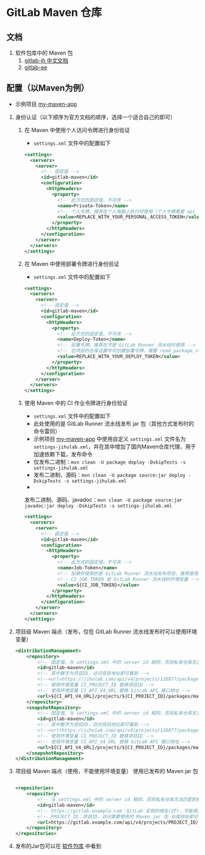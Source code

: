 # GitLab Maven 仓库

## 文档

1. 软件包库中的 Maven 包
    1. [gitlab-jh 中文文档](https://docs.gitlab.cn/jh/user/packages/maven_repository/)
    2. [gitlab-ee](https://docs.gitlab.com/ee/user/packages/maven_repository/)

## 配置（以Maven为例）

- 示例项目 [my-maven-app](https://jihulab.com/xuxiaowei-com-cn/my-maven-app)

1. 身份认证（以下顺序为官方文档的顺序，选择一个适合自己的即可）
    1. 在 Maven 中使用个人访问令牌进行身份验证
        - `settings.xml` 文件中的配置如下
        ```xml
        <settings>
          <servers>
            <server>
              <!-- 固定值 -->
              <id>gitlab-maven</id>
              <configuration>
                <httpHeaders>
                  <property>
                    <!-- 此方式的固定值，不可改 -->
                    <name>Private-Token</name>
                    <!-- 个人令牌，推荐在个人电脑上执行时使用（个人令牌需要 api 权限） -->
                    <value>REPLACE_WITH_YOUR_PERSONAL_ACCESS_TOKEN</value>
                  </property>
                </httpHeaders>
              </configuration>
            </server>
          </servers>
        </settings>
        ```

    2. 在 Maven 中使用部署令牌进行身份验证
        - `settings.xml` 文件中的配置如下
        ```xml
        <settings>
          <servers>
            <server>
              <!-- 固定值 -->
              <id>gitlab-maven</id>
              <configuration>
                <httpHeaders>
                  <property>
                    <!-- 此方式的固定值，不可改 -->
                    <name>Deploy-Token</name>
                    <!-- 部署令牌，推荐在不是 GitLab Runner 流水线时使用 -->
                    <!-- 在项目的仓库设置中可创建部署令牌，需要 read_package_registry、write_package_registry 权限 -->
                    <value>REPLACE_WITH_YOUR_DEPLOY_TOKEN</value>
                  </property>
                </httpHeaders>
              </configuration>
            </server>
          </servers>
        </settings>
        ```

    3. 使用 Maven 中的 CI 作业令牌进行身份验证
        - `settings.xml` 文件中的配置如下
        - 此处使用的是 GitLab Runner 流水线发布 jar 包（其他方式发布时的命令雷同）
        - 示例项目 [my-maven-app](https://jihulab.com/xuxiaowei-com-cn/my-maven-app) 中使用自定义 `settings.xml`
          文件名为 `settings-jihulab.xml`，并在其中增加了国内Maven仓库代理，用于加速依赖下载，发布命令
        - 仅发布二进制：`mvn clean -U package deploy -DskipTests -s settings-jihulab.xml`
        - 发布二进制、源码：`mvn clean -U package source:jar deploy -DskipTests -s settings-jihulab.xml`
        -
       发布二进制、源码、javadoc：`mvn clean -U package source:jar javadoc:jar deploy -DskipTests -s settings-jihulab.xml`
        ```xml
        <settings>
          <servers>
            <server>
              <!-- 固定值 -->
              <id>gitlab-maven</id>
              <configuration>
                <httpHeaders>
                  <property>
                    <!-- 此方式的固定值，不可改 -->
                    <name>Job-Token</name>
                    <!-- 如果你使用的是 GitLab Runner 流水线发布项目，推荐使用此方式 -->
                    <!-- CI_JOB_TOKEN 是 GitLab Runner 流水线的环境变量 -->
                    <value>${CI_JOB_TOKEN}</value>
                  </property>
                </httpHeaders>
              </configuration>
            </server>
          </servers>
        </settings>
        ```

2. 项目级 Maven 端点（发布，仅在 GitLab Runner 流水线发布时可以使用环境变量）
    ```xml
    <distributionManagement>
        <repository>
            <!-- 固定值，与 settings.xml 中的 server id 相同，否则私有仓库无法匹配到秘钥发布 -->
            <id>gitlab-maven</id>
            <!-- 其中数字为项目ID，访问项目地址即可看到 -->
            <!--<url>https://jihulab.com/api/v4/projects/126877/packages/maven</url>-->
            <!-- 使用环境变量 CI_PROJECT_ID 替换项目ID -->
            <!-- 使用环境变量 CI_API_V4_URL 替换 GitLab API 接口地址 -->
            <url>${CI_API_V4_URL}/projects/${CI_PROJECT_ID}/packages/maven</url>
        </repository>
        <snapshotRepository>
            <!-- 固定值，与 settings.xml 中的 server id 相同，否则私有仓库无法匹配到秘钥发布 -->
            <id>gitlab-maven</id>
            <!-- 其中数字为项目ID，访问项目地址即可看到 -->
            <!--<url>https://jihulab.com/api/v4/projects/126877/packages/maven</url>-->
            <!-- 使用环境变量 CI_PROJECT_ID 替换项目ID -->
            <!-- 使用环境变量 CI_API_V4_URL 替换 GitLab API 接口地址 -->
            <url>${CI_API_V4_URL}/projects/${CI_PROJECT_ID}/packages/maven</url>
        </snapshotRepository>
    </distributionManagement>
    ```

3. 项目级 Maven 端点（使用，不能使用环境变量）
   使用已发布的 Maven jar 包

    ```xml
    
    <repositories>
        <repository>
            <!-- 与 settings.xml 中的 server id 相同，否则私有仓库无法匹配到秘钥发布 -->
            <id>gitlab-maven</id>
            <!-- https://gitlab.example.com：GitLab 实例的域名(IP)，不能使用环境变量 -->
            <!-- PROJECT_ID：项目ID，访问需要使用的 Maven jar 包 仓库地址即可查看到项目ID -->
            <url>https://gitlab.example.com/api/v4/projects/PROJECT_ID/packages/maven</url>
        </repository>
    </repositories>
    ```

4. 发布的Jar包可以在 [软件包库](https://jihulab.com/xuxiaowei-com-cn/my-maven-app/-/packages) 中看到

